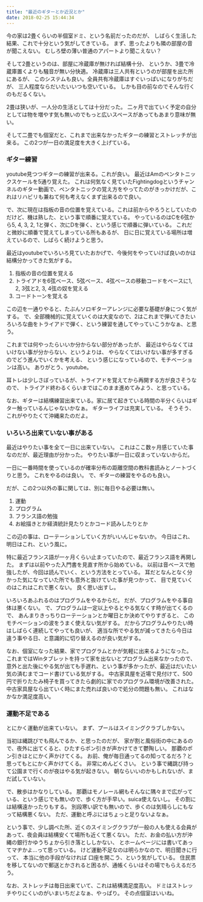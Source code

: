 ```yaml
---
title: "最近のギターとか近況とか"
date: 2018-02-25 15:44:34
---
```


今の家は2畳くらいの半個室ドミ、という名前だったのだが、
しばらく生活した結果、これで十分という気がしてきている。
まず、思ったよりも隣の部屋の音が聞こえない。
むしろ壁の薄い普通のアパートより聞こえない？

そして2畳というのは、部屋に冷蔵庫が無ければ結構十分、
というか、3畳で冷蔵庫置くよりも騒音が無い分快適。
冷蔵庫は三人共有というのが部屋を出た所にあるが、
このシステムも良い。全員共有冷蔵庫はすぐいっぱいになりがちだが、
三人程度ならだいたいいつも空いている。
しかも目の前なのでそんな行くのもだるくない。

2畳は狭いが、一人分の生活としては十分だった。
二ヶ月で出ていく予定の自分としては物を増やす気も無いのでもっと広いスペースがあってもあまり意味が無い。

そして二畳でも個室だと、これまで出来なかったギターの練習とストレッチが出来る。
この2つが一日の満足度を大きく上げている。


### ギター練習

youtube見つつギターの練習が出来る。これが良い。
最近はAmのペンタトニックスケールを5通り覚えた。
これは何気なく見ていたFightingdogというチャンネルのギター動画で、ペンタトニックの覚え方をやってたのがきっかけだが、これはリハビリも兼ねて何も考えなくまず出来るので良い。

で、次に現在は指板の音の位置を覚えている。これは前からやろうとしていたのだけど、機は熟した、という事で順番に覚えている。
やっているのはCを6弦から5, 4, 3, 2, 1と弾く、次にDを弾く、という感じで順番に弾いている。
これだと微妙に順番で覚えてしまっている所もあるが、
日に日に覚えている場所は増えているので、しばらく続けようと思う。

最近はyoutubeでいろいろ見ていたおかげで、今後何をやっていけば良いのかは結構分かってきた気がする。

1. 指板の音の位置を覚える
2. トライアドを6弦ベース、5弦ベース、4弦ベースの移動コードをベースに1, 2, 3弦と2, 3, 4弦の奴を覚える
3. コードトーンを覚える

この辺を一通りやると、たぶんソロギターアレンジに必要な基礎が身につく気がする。
で、全部機械的に覚えていくのは大変なので、2はこれまで弾いてきたいろいろな曲をトライアドで弾く、という練習を通してやっていこうかなぁ、と思う。

これまでは何やったらいいか分からない部分があったが、
最近はやらなくてはいけない事が分からない、というよりは、
やらなくてはいけない事が多すぎるのでどう進んでいくかを考える、
という感じになっているので、モチベーションは高い。
ありがとう、youtube。

耳トレは少しさぼっているが、トライアドを覚えてから再開する方が良さそうなので、
トライアド終わるくらいまではこのまま進めてみよう、と思っている。

なお、ギターは結構練習出来ている。家に居て起きている時間の半分くらいはギター触っているんじゃないかなぁ。
ギターライフは充実している。
そうそう、これがやりたくて沖縄来たのだよ。

### いろいろ出来ていない事がある

最近はやりたい事を全て一日に出来ていない。
これはここ数ヶ月感じていた事なのだが、最近理由が分かった。
やりたい事が一日に収まっていないからだ。

一日に一番時間を使っているのが確率分布の距離空間の教科書読みとノートづくりと思う。
これをやるのは良い。
で、ギターの練習をやるのも良い。

だが、この2つ以外の事に関しては、別に毎日やる必要は無い。

1. 運動
2. プログラム
3. フランス語の勉強
4. お絵描きとか経済統計見たりとかコード読みしたりとか

この辺の事は、ローテーションしていく方がいいんじゃないか。
今日はこれ、明日はこれ、という風に。

特に最近フランス語が一ヶ月くらい止まっていたので、最近フランス語を再開した。
まずは以前やった入門書を見直す所から始めている。
以前は音ベースで勉強したが、今回は読んでいく、という方法をとっている。
耳だとなんとなく分かった気になっていた所でも意外と抜けていた事が見つかって、
目で見ていくのはこれはこれで悪くない。
良く思い出すし。

いろいろあふれるのはプログラムをやるからだ。
だが、プログラムをやる事自体は悪くない。
で、プログラムは一定以上やるとやる気なくす時が出てくるので、
あんまりきっちりローテーションとか曜日とか決めてやりすぎると、
このモチベーションの波をうまく使えない気がする。
だからプログラムやりたい時はしばらく連続してやっても良いが、
適当な所でやる気が減ってきたら今日は違う事やる日、と意識的に切り替えるのが良い気がする。

なお、個室になった結果、家でプログラムとかが気軽に出来るようになった。
これまではWinタブレットを持って家を出ないとプログラム出来なかったので、意外と出た後にやる気が出ても手遅れ、という事が多かったが、最近はだいたい気の済むまでコード書けている気がする。
中古家具屋を近場で見付けて、500円で折りたたみ椅子を買ってきたら劇的に家でのプログラム環境が改善された。
中古家具屋なら出ていく時にまた売れば良いので処分の問題も無い。
これはなかなか満足度高い。

### 運動不足である

とにかく運動が出来ていない。
まず、プールはスイミングクラブしかない。

当初は縄跳びでも飛んでるか、と思ったのだが、
家が割と風俗街の中にあるので、夜外に出てくると、ひたすらポン引きが声かけてきて鬱陶しい。
那覇のポン引きはとにかく声かけてくる。
お前、俺が毎日通ってるの知ってるだろ？と思ってもとにかく声かけてくる。
非常にめんどくさい。
という事で縄跳び持って公園まで行くのが夜はやる気が起きない。
朝ならいいのかもしれないが、まだ試していない。

で、散歩はかなりしている。
那覇はモノレール網もそんなに隅々まで広がっている、という感じでも無いので、歩く方が手早い。suica使えないし。
その割には結構遠かったりもする。
別段寒い訳でも無いので、歩くのは気晴らしにもなって結構悪くない。
ただ、運動と呼ぶにはちょっと足りないよなぁ。

という事で、少し調べた所、近くのスイミングクラブが一般の人も使える会員があって、夜会員は結構安くて場所も近くて悪くない。
ただ、お金の払い方が沖縄の銀行かゆうちょから引き落とししかない、
とホームページには書いてあってマヂかよ…って思っている。
けど運動不足なのは明らかなので、明日聞きに行って、
本当に他の手段がなければ 口座を開こう、という気がしている。
住民票を移してないので郵送とかされると困るが、通帳くらいはその場でもらえるだろう。

なお、ストレッチは毎日出来ていて、これは結構満足度高い。
ドミはストレッチやりにくいのがいまいちだよなぁ、やっぱり。
その点個室はいいね。
